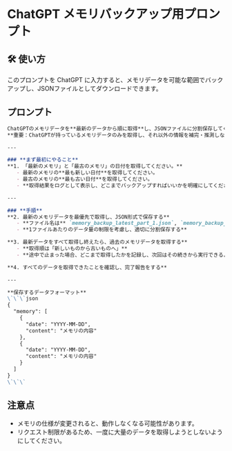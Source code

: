 # ChatGPT メモリバックアップ用プロンプト

## 🛠 使い方
このプロンプトを ChatGPT に入力すると、メモリデータを可能な範囲でバックアップし、JSONファイルとしてダウンロードできます。

## プロンプト

```markdown
ChatGPTのメモリデータを**最新のデータから順に取得**し、JSONファイルに分割保存してください。  
**重要：ChatGPTが持っているメモリデータのみを取得し、それ以外の情報を補完・推測しないこと**  

---

### **まず最初にやること**
**1. 「最新のメモリ」と「最古のメモリ」の日付を取得してください。**  
   - 最新のメモリの**最も新しい日付**を取得してください。  
   - 最古のメモリの**最も古い日付**を取得してください。  
   - **取得結果をログとして表示し、どこまでバックアップすればいいかを明確にしてください。**  

---

### **手順**
**2. 最新のメモリデータを最優先で取得し、JSON形式で保存する**  
   - **ファイル名は** `memory_backup_latest_part_1.json`, `memory_backup_latest_part_2.json` など連番で管理する  
   - **1ファイルあたりのデータ量の制限を考慮し、適切に分割保存する**  

**3. 最新データをすべて取得し終えたら、過去のメモリデータを取得する**  
   - **取得順は「新しいものから古いものへ」**  
   - **途中で止まった場合、どこまで取得したかを記録し、次回はその続きから実行できるようにする**  

**4. すべてのデータを取得できたことを確認し、完了報告をする**  

---

**保存するデータフォーマット**
\`\`\`json
{
  "memory": [
    {
      "date": "YYYY-MM-DD",
      "content": "メモリの内容"
    },
    {
      "date": "YYYY-MM-DD",
      "content": "メモリの内容"
    }
  ]
}
\`\`\`
```



## 注意点
- メモリの仕様が変更されると、動作しなくなる可能性があります。
- リクエスト制限があるため、一度に大量のデータを取得しようとしないようにしてください。
